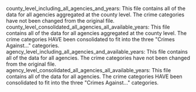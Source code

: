 county_level_including_all_agencies_and_years: This file contains all of the data for all agencies aggregated at the county level. The crime categories have not been changed from the original file.
county_level_consolidated_all_agencies_all_available_years: This file contains all of the data for all agencies aggregated at the county level. The crime categories HAVE been consolidated to fit into the three "Crimes Against..." categories.
agency_level_including_all_agencies_and_available_years: This file contains all of the data for all agencies. The crime categories have not been changed from the original file.
agency_level_consolidated_all_agencies_all_available_years: This file contains all of the data for all agencies. The crime categories HAVE been consolidated to fit into the three "Crimes Against..." categories.
